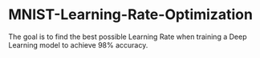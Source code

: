 # MNIST-Learning-Rate-Optimization
The goal is to find the best possible Learning Rate when training a Deep Learning model to achieve 98% accuracy.
